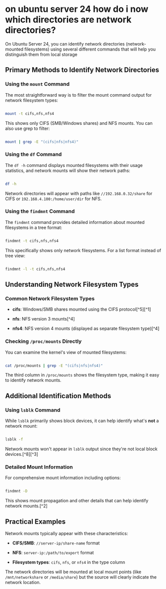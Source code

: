  

# on ubuntu server 24 how do i now which directories are network directories?

  

On Ubuntu Server 24, you can identify network directories (network-mounted filesystems) using several different commands that will help you distinguish them from local storage

## Primary Methods to Identify Network Directories

  

### Using the `mount` Command

  

The most straightforward way is to filter the mount command output for network filesystem types:
```bash

mount -t cifs,nfs,nfs4

```

This shows only CIFS (SMB/Windows shares) and NFS mounts. You can also use grep to filter:
  ```bash

mount | grep -E "(cifs|nfs|nfs4)"

```

  
### Using the `df` Command


The `df -h` command displays mounted filesystems with their usage statistics, and network mounts will show their network paths:
```bash

df -h

```
  

Network directories will appear with paths like `//192.168.0.32/share` for CIFS or `192.168.4.100:/home/user/dir` for NFS.
  

### Using the `findmnt` Command

  
The `findmnt` command provides detailed information about mounted filesystems in a tree format:
```bash

findmnt -t cifs,nfs,nfs4

```

  

This specifically shows only network filesystems. For a list format instead of tree view:
```bash

findmnt -l -t cifs,nfs,nfs4

```

## Understanding Network Filesystem Types

  

### Common Network Filesystem Types

- **cifs**: Windows/SMB shares mounted using the CIFS protocol[^5][^1]

- **nfs**: NFS version 3 mounts[^4]

- **nfs4**: NFS version 4 mounts (displayed as separate filesystem type)[^4]

### Checking `/proc/mounts` Directly

You can examine the kernel's view of mounted filesystems:
```bash

cat /proc/mounts | grep -E "(cifs|nfs|nfs4)"

```
  
The third column in `/proc/mounts` shows the filesystem type, making it easy to identify network mounts.
## Additional Identification Methods

### Using `lsblk` Command

While `lsblk` primarily shows block devices, it can help identify what's **not** a network mount:
```bash

lsblk -f

```

Network mounts won't appear in `lsblk` output since they're not local block devices.[^8][^3]
### Detailed Mount Information

For comprehensive mount information including options:
```bash

findmnt -D

```

This shows mount propagation and other details that can help identify network mounts.[^2]

## Practical Examples

Network mounts typically appear with these characteristics:

- **CIFS/SMB**: `//server-ip/share-name` format

- **NFS**: `server-ip:/path/to/export` format

- **Filesystem types**: `cifs`, `nfs`, or `nfs4` in the type column

The network directories will be mounted at local mount points (like `/mnt/networkshare` or `/media/share`) but the source will clearly indicate the network location.
<span style="display:none">[^10][^11][^12][^13][^14][^15][^16][^17][^18][^19][^20][^21][^22][^23][^24][^25][^26][^27][^28][^29][^30][^31][^32][^33][^34][^35][^36][^37][^38][^39][^40][^41][^42][^43][^9]</span>
